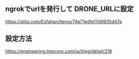 ## ngrokでurlを発行して DRONE_URLに設定
https://qiita.com/Esfahan/items/74e71edfe17d9935d47e

## 設定方法
https://engineering.linecorp.com/ja/blog/detail/218